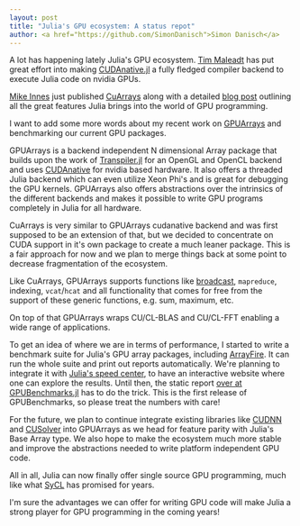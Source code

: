 ```yaml
---
layout: post
title: "Julia's GPU ecosystem: A status repot"
author: <a href="https://github.com/SimonDanisch">Simon Danisch</a>
---
```


A lot has happening lately Julia's GPU ecosystem.
[Tim Maleadt](https://github.com/maleadt) has put great effort into making [CUDAnative.jl](https://github.com/JuliaGPU/CUDAnative.jl/) a fully fledged
compiler backend to execute Julia code on nvidia GPUs.

[Mike Innes](https://github.com/MikeInnes) just published [CuArrays](https://github.com/FluxML/CuArrays.jl) along with a detailed [blog post](http://mikeinnes.github.io/2017/08/24/cudanative.html) outlining all the great features Julia brings into the world of GPU programming.

I want to add some more words about my recent work on [GPUArrays](https://github.com/JuliaGPU/GPUArrays.jl) and benchmarking our current GPU packages.

GPUArrays is a backend independent N dimensional Array package that builds upon the work
of [Transpiler.jl](https://github.com/SimonDanisch/Transpiler.jl) for an OpenGL and OpenCL backend and uses [CUDAnative](https://github.com/JuliaGPU/CUDAnative.jl/) for nvidia based hardware.
It also offers a threaded Julia backend which can even utilize Xeon Phi's and is great for debugging the GPU kernels.
GPUArrays also offers abstractions over the intrinsics of the different backends and makes it possible to write GPU programs
completely in Julia for all hardware.

CuArrays is very similar to GPUArrays cudanative backend and was first supposed to be an extension of that,
but we decided to concentrate on CUDA support in it's own package to create a much leaner package.
This is a fair approach for now and we plan to merge things back at some point to decrease fragmentation of the ecosystem.

Like CuArrays, GPUArrays supports functions like [broadcast](https://julialang.org/blog/2017/01/moredots), `mapreduce`, indexing, `vcat`/`hcat` and all functionality that comes for free from the support of these generic functions, e.g. sum, maximum, etc.

On top of that GPUArrays wraps CU/CL-BLAS and CU/CL-FFT enabling a wide range of applications.

To get an idea of where we are in terms of performance, I started to write a benchmark suite for Julia's GPU array packages, including [ArrayFire](https://github.com/gaika/ArrayFire.jl).
It can run the whole suite and print out reports automatically. We're planning to integrate it with [Julia's speed center](http://kristofferc.bitnamiapp.com/), to have
an interactive website where one can explore the results. Until then, the static report [over at GPUBenchmarks.jl](https://github.com/JuliaGPU/GPUBenchmarks.jl/blob/master/results/results.md) has to do the trick.
This is the first release of GPUBenchmarks, so please treat the numbers with care!

For the future, we plan to continue integrate existing libraries like [CUDNN](https://github.com/JuliaGPU/CUDNN.jl) and [CUSolver](https://github.com/JuliaGPU/CUSOLVER.jl) into GPUArrays as we head for feature parity with Julia's Base Array type.
We also hope to make the ecosystem much more stable and improve the abstractions needed to write platform independent GPU code.

All in all, Julia can now finally offer single source GPU programming, much like what [SyCL](https://www.khronos.org/sycl) has promised for years.

I'm sure the advantages we can offer for writing GPU code will make Julia a strong player for GPU programming in the coming years!
